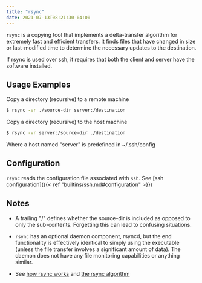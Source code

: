 ```yaml
---
title: "rsync"
date: 2021-07-13T08:21:30-04:00
---
```


`rsync` is a copying tool that implements a delta-transfer algorithm for
extremely fast and efficient transfers. It finds files that have changed in size
or last-modified time to determine the necessary updates to the destination.

If rsync is used over ssh, it requires that both the client and server have the
software installed.

## Usage Examples

Copy a directory (recursive) to a remote machine

```bash
$ rsync -vr ./source-dir server:/destination
```

Copy a directory (recursive) to the host machine

```bash
$ rsync -vr server:/source-dir ./destination
```

Where a host named "server" is predefined in ~/.ssh/config

## Configuration

`rsync` reads the configuration file associated with `ssh`. See [ssh
configuration]({{< ref "builtins/ssh.md#configuration" >}})

## Notes

- A trailing "/" defines whether the source-dir is included as opposed to only
  the sub-contents. Forgetting this can lead to confusing situations. <br>

- `rsync` has an optional daemon component, rsyncd, but the end functionality is
  effectively identical to simply using the executable (unless the file transfer
  involves a significant amount of data). The daemon does not have any file
  monitoring capabilities or anything similar.

- See [how rsync works](https://rsync.samba.org/how-rsync-works.html) and
  [the rsync algorithm](https://rsync.samba.org/tech_report/tech_report.html)
